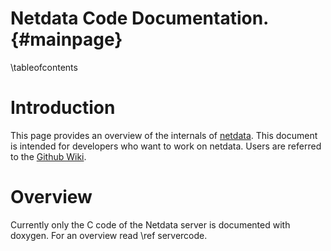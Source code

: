 Netdata Code Documentation. {#mainpage}
==============================================

\tableofcontents


# Introduction

This page provides an overview of the internals of [netdata].
This document is intended for developers who want to work on netdata.
Users are referred to the [Github Wiki][netdata-wiki].

# Overview
Currently only the C code of the Netdata server is documented with doxygen.
For an overview read \ref servercode.
 
[netdata]: https://github.com/firehol/netdata "Netdata"
[netdata-wiki]: https://github.com/firehol/netdata/wiki "Netdata Wiki"